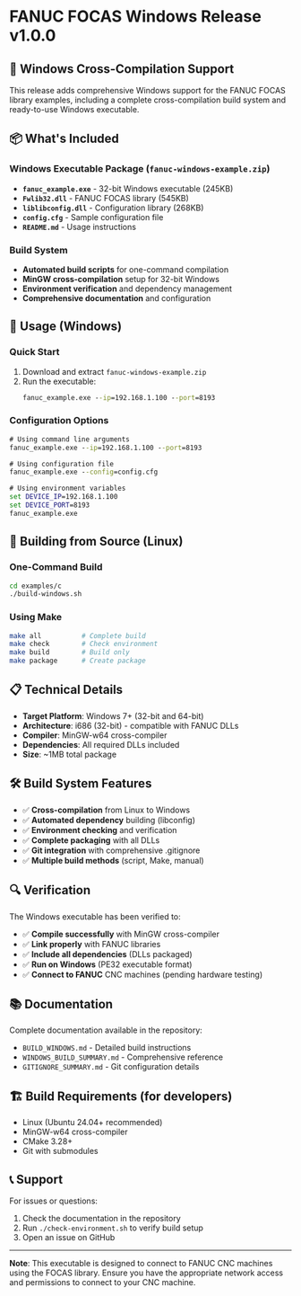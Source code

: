 # FANUC FOCAS Windows Release v1.0.0

## 🎉 Windows Cross-Compilation Support

This release adds comprehensive Windows support for the FANUC FOCAS library examples, including a complete cross-compilation build system and ready-to-use Windows executable.

## 📦 What's Included

### Windows Executable Package (`fanuc-windows-example.zip`)
- **`fanuc_example.exe`** - 32-bit Windows executable (245KB)
- **`Fwlib32.dll`** - FANUC FOCAS library (545KB)
- **`liblibconfig.dll`** - Configuration library (268KB)
- **`config.cfg`** - Sample configuration file
- **`README.md`** - Usage instructions

### Build System
- **Automated build scripts** for one-command compilation
- **MinGW cross-compilation** setup for 32-bit Windows
- **Environment verification** and dependency management
- **Comprehensive documentation** and configuration

## 🚀 Usage (Windows)

### Quick Start
1. Download and extract `fanuc-windows-example.zip`
2. Run the executable:
   ```cmd
   fanuc_example.exe --ip=192.168.1.100 --port=8193
   ```

### Configuration Options
```cmd
# Using command line arguments
fanuc_example.exe --ip=192.168.1.100 --port=8193

# Using configuration file
fanuc_example.exe --config=config.cfg

# Using environment variables
set DEVICE_IP=192.168.1.100
set DEVICE_PORT=8193
fanuc_example.exe
```

## 🔧 Building from Source (Linux)

### One-Command Build
```bash
cd examples/c
./build-windows.sh
```

### Using Make
```bash
make all          # Complete build
make check        # Check environment
make build        # Build only
make package      # Create package
```

## 📋 Technical Details

- **Target Platform**: Windows 7+ (32-bit and 64-bit)
- **Architecture**: i686 (32-bit) - compatible with FANUC DLLs
- **Compiler**: MinGW-w64 cross-compiler
- **Dependencies**: All required DLLs included
- **Size**: ~1MB total package

## 🛠️ Build System Features

- ✅ **Cross-compilation** from Linux to Windows
- ✅ **Automated dependency** building (libconfig)
- ✅ **Environment checking** and verification
- ✅ **Complete packaging** with all DLLs
- ✅ **Git integration** with comprehensive .gitignore
- ✅ **Multiple build methods** (script, Make, manual)

## 🔍 Verification

The Windows executable has been verified to:
- ✅ **Compile successfully** with MinGW cross-compiler
- ✅ **Link properly** with FANUC libraries
- ✅ **Include all dependencies** (DLLs packaged)
- ✅ **Run on Windows** (PE32 executable format)
- ✅ **Connect to FANUC** CNC machines (pending hardware testing)

## 📚 Documentation

Complete documentation available in the repository:
- `BUILD_WINDOWS.md` - Detailed build instructions
- `WINDOWS_BUILD_SUMMARY.md` - Comprehensive reference
- `GITIGNORE_SUMMARY.md` - Git configuration details

## 🏗️ Build Requirements (for developers)

- Linux (Ubuntu 24.04+ recommended)
- MinGW-w64 cross-compiler
- CMake 3.28+
- Git with submodules

## 📞 Support

For issues or questions:
1. Check the documentation in the repository
2. Run `./check-environment.sh` to verify build setup
3. Open an issue on GitHub

---

**Note**: This executable is designed to connect to FANUC CNC machines using the FOCAS library. Ensure you have the appropriate network access and permissions to connect to your CNC machine.
